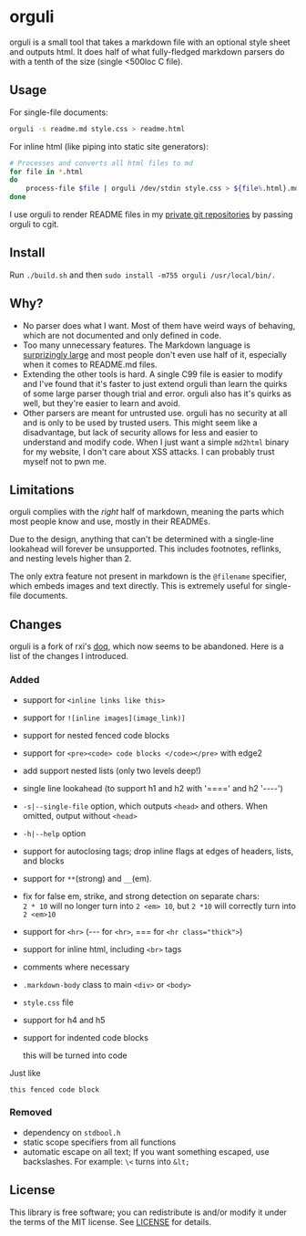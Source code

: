 # orguli
orguli is a small tool that takes a markdown file with an optional style sheet
and outputs html. It does half of what fully-fledged markdown parsers do with a
tenth of the size (single <500loc C file).

## Usage
For single-file documents:
```bash
orguli -s readme.md style.css > readme.html
```

For inline html (like piping into static site generators):
```bash
# Processes and converts all html files to md
for file in *.html
do
    process-file $file | orguli /dev/stdin style.css > ${file%.html}.md
done
```

I use orguli to render README files in my [private git repositories](https://git.nikaoto.com)
by passing orguli to cgit.

## Install
Run `./build.sh` and then `sudo install -m755 orguli /usr/local/bin/.`

## Why?
- No parser does what I want. Most of them have weird ways of behaving, which
  are not documented and only defined in code.
- Too many unnecessary features. The Markdown language is
  [surprizingly large](https://spec.commonmark.org/current/) and most people
  don't even use half of it, especially when it comes to README.md files.
- Extending the other tools is hard. A single C99 file is easier to modify and
  I've found that it's faster to just extend orguli than learn the quirks of
  some large parser though trial and error. orguli also has it's quirks as well,
  but they're easier to learn and avoid.
- Other parsers are meant for untrusted use. orguli has no security at all and
  is only to be used by trusted users. This might seem like a disadvantage, but
  lack of security allows for less and easier to understand and modify code.
  When I just want a simple `md2html` binary for my website, I don't care about
  XSS attacks. I can probably trust myself not to pwn me.

## Limitations
orguli complies with the *right* half of markdown, meaning the parts which most
people know and use, mostly in their READMEs.

Due to the design, anything that can't be determined with a single-line
lookahead will forever be unsupported. This includes footnotes, reflinks, and
nesting levels higher than 2.

The only extra feature not present in markdown is the `@filename` specifier,
which embeds images and text directly. This is extremely useful for single-file
documents.

## Changes
orguli is a fork of rxi's [doq](https://github.com/rxi/doq), which now seems to
be abandoned. Here is a list of the changes I introduced.

### Added
- support for `<inline links like this>`
- support for `![inline images](image_link)]`
- support for nested fenced code blocks
- support for `<pre><code> code blocks </code></pre>` with edge2
- add support nested lists (only two levels deep!)
- single line lookahead (to support h1 and h2 with '====' and h2 '----')
- `-s|--single-file` option, which outputs `<head>` and others. When omitted,
  output without `<head>`
- `-h|--help` option
- support for autoclosing tags; drop inline flags at edges of headers, lists,
  and blocks
- support for `**`(strong) and `__`(em).
- fix for false em, strike, and strong detection on separate chars:<br>
  `2 * 10` will no longer turn into `2 <em> 10`, but `2 *10` will correctly turn
  into `2 <em>10`
- support for `<hr>` (--- for `<hr>`, === for `<hr class="thick">`)
- support for inline html, including `<br>` tags
- comments where necessary
- `.markdown-body` class to main `<div>` or `<body>`
- `style.css` file
- support for h4 and h5
- support for indented code blocks

  this will be turned into code
  
Just like
```
this fenced code block
```

### Removed
- dependency on `stdbool.h`
- static scope specifiers from all functions
- automatic escape on all text; If you want something escaped, use
  backslashes. For example: `\<` turns into `&lt;`

## License
This library is free software; you can redistribute is and/or modify it under
the terms of the MIT license. See [LICENSE](./LICENSE) for details.
